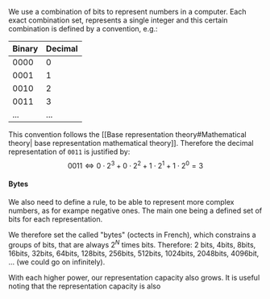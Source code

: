 We use a combination of bits to represent numbers in a computer. Each exact combination set, represents a single integer and this certain combination is defined by a convention, e.g.: 

|Binary|Decimal|
|--|--|
|0000|0|
|0001|1|
|0010|2|
|0011|3|
|...|...|

This convention follows the [[Base representation theory#Mathematical theory| base representation mathematical theory]]. Therefore the decimal representation of ``0011`` is justified by: 
$$0011 \iff 0 \cdot 2^3 + 0 \cdot 2^2 + 1 \cdot 2^1 + 1 \cdot 2^0 = 3$$ 

#### Bytes
We also need to define a rule, to be able to represent more complex numbers, as for exampe negative ones. The main one being a defined set of bits for each representation.

We therefore set the called "bytes" (octects in French), which constrains a groups of bits, that are always $2^N$ times bits. Therefore: 2 bits, 4bits, 8bits, 16bits, 32bits, 64bits, 128bits, 256bits, 512bits, 1024bits, 2048bits, 4096bit, ... (we could go on infinitely). 

With each higher power, our representation capacity also grows. It is useful noting that the representation capacity is also 
